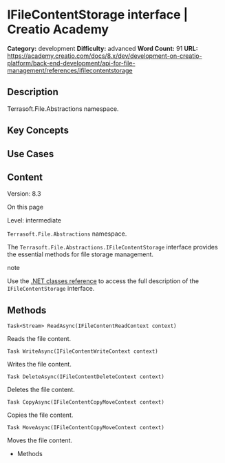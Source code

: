# IFileContentStorage interface | Creatio Academy

**Category:** development **Difficulty:** advanced **Word Count:** 91 **URL:**
https://academy.creatio.com/docs/8.x/dev/development-on-creatio-platform/back-end-development/api-for-file-management/references/ifilecontentstorage

## Description

Terrasoft.File.Abstractions namespace.

## Key Concepts

## Use Cases

## Content

Version: 8.3

On this page

Level: intermediate

`Terrasoft.File.Abstractions` namespace.

The `Terrasoft.File.Abstractions.IFileContentStorage` interface provides the
essential methods for file storage management.

note

Use the
[.NET classes reference](https://academy.creatio.com/api/netcoreapi/8.0.0/api/index.html)
to access the full description of the `IFileContentStorage` interface.

## Methods​

    Task<Stream> ReadAsync(IFileContentReadContext context)

Reads the file content.

    Task WriteAsync(IFileContentWriteContext context)

Writes the file content.

    Task DeleteAsync(IFileContentDeleteContext context)

Deletes the file content.

    Task CopyAsync(IFileContentCopyMoveContext context)

Copies the file content.

    Task MoveAsync(IFileContentCopyMoveContext context)

Moves the file content.

- Methods
